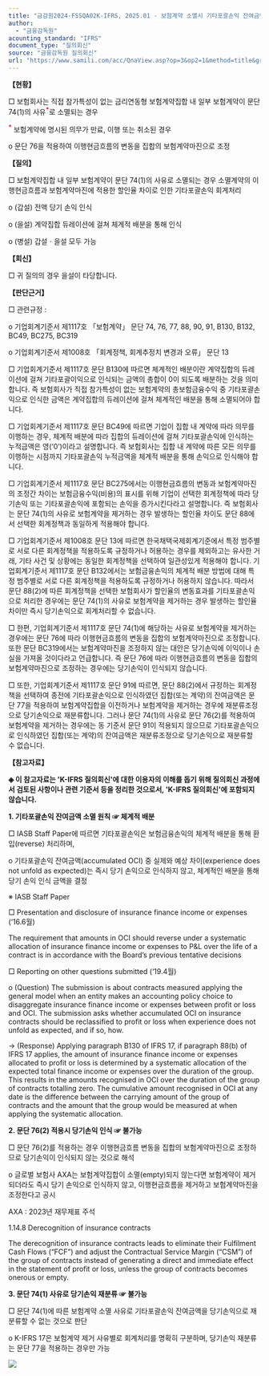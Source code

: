 ```yaml
---
title: "금감원2024-FSSQA02K-IFRS, 2025.01 - 보험계약 소멸시 기타포괄손익 잔여금액 회계처리 (회신일`24.6.21.)"
author:
  - "금융감독원"
acounting_standard: "IFRS"
document_type: "질의회신"
source: "금융감독원 질의회신"
url: "https://www.samili.com/acc/QnaView.asp?op=3&op2=1&method=title&group=2122-15;1&orgcode=1&searchword=&page=1&code=%EA%B8%88%EA%B0%90%EC%9B%902024%2DFSSQA02%5FK%2DIFRS%3A20250109"
---
```

**【현황】**  

□ 보험회사는 직접 참가특성이 없는 금리연동형 보험계약집합 내 일부 보험계약이 문단 74(1)의 사유<sup><font color="red"><b>*</b></font></sup>로 소멸되는 경우

<sup><font color="red"><b>*</b></font></sup> 보험계약에 명시된 의무가 만료, 이행 또는 취소된 경우

  

o 문단 76을 적용하여 이행현금흐름의 변동을 집합의 보험계약마진으로 조정

  
  
**【질의】**  

□ 보험계약집합 내 일부 보험계약이 문단 74(1)의 사유로 소멸되는 경우 소멸계약의 이행현금흐름과 보험계약마진에 적용한 할인율 차이로 인한 기타포괄손익 회계처리

  

o (갑설) 전액 당기 손익 인식

  

o (을설) 계약집합 듀레이션에 걸쳐 체계적 배분을 통해 인식

  

o (병설) 갑설ㆍ을설 모두 가능

  
  

**【회신】**

  

□ 귀 질의의 경우 을설이 타당합니다.

  
  

**【판단근거】**

  

□ 관련규정 :

  

o 기업회계기준서 제1117호 「보험계약」 문단 74, 76, 77, 88, 90, 91, B130, B132, BC49, BC275, BC319

  

o 기업회계기준서 제1008호 「회계정책, 회계추정치 변경과 오류」 문단 13

  

□ 기업회계기준서 제1117호 문단 B130에 따르면 체계적인 배분이란 계약집합의 듀레이션에 걸쳐 기타포괄이익으로 인식되는 금액의 총합이 0이 되도록 배분하는 것을 의미합니다. 즉 보험회사가 직접 참가특성이 없는 보험계약의 총보험금융수익 중 기타포괄손익으로 인식한 금액은 계약집합의 듀레이션에 걸쳐 체계적인 배분을 통해 소멸되어야 합니다.

  

□ 기업회계기준서 제1117호 문단 BC49에 따르면 기업이 집합 내 계약에 따라 의무를 이행하는 경우, 체계적 배분에 따라 집합의 듀레이션에 걸쳐 기타포괄손익에 인식하는 누적금액은 영(‘0’)이라고 설명합니다. 즉 보험회사는 집합 내 계약에 따른 모든 의무를 이행하는 시점까지 기타포괄손익 누적금액을 체계적 배분을 통해 손익으로 인식해야 합니다.

  

□ 기업회계기준서 제1117호 문단 BC275에서는 이행현금흐름의 변동과 보험계약마진의 조정간 차이는 보험금융수익(비용)의 표시를 위해 기업이 선택한 회계정책에 따라 당기손익 또는 기타포괄손익에 포함되는 손익을 증가시킨다라고 설명합니다. 즉 보험회사는 문단 74(1)의 사유로 보험계약을 제거하는 경우 발생하는 할인율 차이도 문단 88에서 선택한 회계정책과 동일하게 적용해야 합니다.

  

□ 기업회계기준서 제1008호 문단 13에 따르면 한국채택국제회계기준에서 특정 범주별로 서로 다른 회계정책을 적용하도록 규정하거나 허용하는 경우를 제외하고는 유사한 거래, 기타 사건 및 상황에는 동일한 회계정책을 선택하여 일관성있게 적용해야 합니다. 기업회계기준서 제1117호 문단 B132에서는 보험금융손익의 체계적 배분 방법에 대해 특정 범주별로 서로 다른 회계정책을 적용하도록 규정하거나 허용하지 않습니다. 따라서 문단 88(2)에 따른 회계정책을 선택한 보험회사가 할인율의 변동효과를 기타포괄손익으로 처리한 경우에는 문단 74(1)의 사유로 보험계약을 제거하는 경우 발생하는 할인율 차이만 즉시 당기손익으로 회계처리할 수 없습니다.

  

□ 한편, 기업회계기준서 제1117호 문단 74(1)에 해당하는 사유로 보험계약을 제거하는 경우에는 문단 76에 따라 이행현금흐름의 변동을 집합의 보험계약마진으로 조정합니다. 또한 문단 BC319에서는 보험계약마진을 조정하지 않는 대안은 당기손익에 이익이나 손실을 가져올 것이다라고 언급합니다. 즉 문단 76에 따라 이행현금흐름의 변동을 집합의 보험계약마진으로 조정하는 경우에는 당기손익이 인식되지 않습니다.

  

□ 또한, 기업회계기준서 제1117호 문단 91에 따르면, 문단 88(2)에서 규정하는 회계정책을 선택하여 종전에 기타포괄손익으로 인식하였던 집합(또는 계약)의 잔여금액은 문단 77을 적용하여 보험계약집합을 이전하거나 보험계약을 제거하는 경우에 재분류조정으로 당기손익으로 재분류합니다. 그러나 문단 74(1)의 사유로 문단 76(2)를 적용하여 보험계약을 제거하는 경우에는 동 기준서 문단 91이 적용되지 않으므로 기타포괄손익으로 인식하였던 집합(또는 계약)의 잔여금액은 재분류조정으로 당기손익으로 재분류할 수 없습니다.

  
  
**【참고자료】**

**◈ 이 참고자료는 'K-IFRS 질의회신'에 대한 이용자의 이해를 돕기 위해 질의회신 과정에서 검토된 사항이나 관련 기준서 등을 정리한 것으로서, 'K-IFRS 질의회신'에 포함되지 않습니다.**

  
  

**1\. 기타포괄손익 잔여금액 소멸 원칙 ☞ 체계적 배분**

  

□ IASB Staff Paper에 따르면 기타포괄손익은 보험금융손익의 체계적 배분을 통해 환입(reverse) 처리하며,

  

o 기타포괄손익 잔여금액(accumulated OCI) 중 실제와 예상 차이(experience does not unfold as expected)는 즉시 당기 손익으로 인식하지 않고, 체계적인 배분을 통해 당기 손익 인식 금액을 결정

  

※ IASB Staff Paper

□ Presentation and disclosure of insurance finance income or expenses (‘16.6월)

The requirement that amounts in OCI should reverse under a systematic allocation of insurance finance income or expenses to P&L over the life of a contract is in accordance with the Board’s previous tentative decisions

□ Reporting on other questions submitted (‘19.4월)

o (Question) The submission is about contracts measured applying the general model when an entity makes an accounting policy choice to disaggregate insurance finance income or expenses between profit or loss and OCI. The submission asks whether accumulated OCI on insurance contracts should be reclassified to profit or loss when experience does not unfold as expected, and if so, how.

→ (Response) Applying paragraph B130 of IFRS 17, if paragraph 88(b) of IFRS 17 applies, the amount of insurance finance income or expenses allocated to profit or loss is determined by a systematic allocation of the expected total finance income or expenses over the duration of the group. This results in the amounts recognised in OCI over the duration of the group of contracts totalling zero. The cumulative amount recognised in OCI at any date is the difference between the carrying amount of the group of contracts and the amount that the group would be measured at when applying the systematic allocation.

  
  

**2\. 문단 76(2) 적용시 당기손익 인식 ☞ 불가능**

  

□ 문단 76(2)를 적용하는 경우 이행현금흐름 변동을 집합의 보험계약마진으로 조정하므로 당기손익이 인식되지 않는 것으로 해석

  

o 글로벌 보험사 AXA는 보험계약집합이 소멸(empty)되지 않는다면 보험계약이 제거되더라도 즉시 당기 손익으로 인식하지 않고, 이행현금흐름을 제거하고 보험계약마진을 조정한다고 공시

  

AXA : 2023년 재무제표 주석

1.14.8 Derecognition of insurance contracts

The derecognition of insurance contracts leads to eliminate their Fulfilment Cash Flows (“FCF”) and adjust the Contractual Service Margin (“CSM”) of the group of contracts instead of generating a direct and immediate effect in the statement of profit or loss, unless the group of contracts becomes onerous or empty.

  
  

**3\. 문단 74(1) 사유로 당기손익 재분류 ☞ 불가능**

  

□ 문단 74(1)에 따른 보험계약 소멸 사유로 기타포괄손익 잔여금액을 당기손익으로 재분류할 수 없는 것으로 판단

  

o K-IFRS 17은 보험계약 제거 사유별로 회계처리를 명확히 구분하며, 당기손익 재분류는 문단 77을 적용하는 경우만 가능

  

![](https://www.samili.com/mImage/etc/organ/2024/2024-FSSQA02-1.gif)
